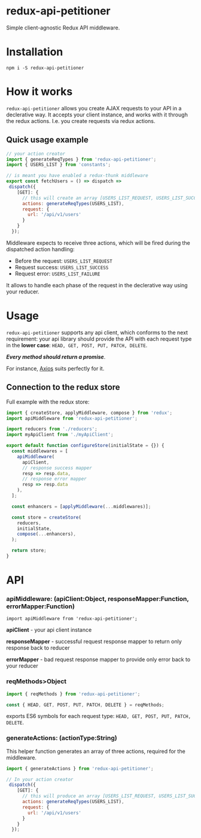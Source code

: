 # redux-api-petitioner
Simple client-agnostic Redux API middleware.

# Installation
`npm i -S redux-api-petitioner`

# How it works

`redux-api-petitioner` allows you create AJAX requests to your API in a declerative way. It accepts your client instance, and works with it through the redux actions. I.e. you create requests via redux actions.

## Quick usage example

```javascript
// your action creator
import { generateReqTypes } from 'redux-api-petitioner';
import { USERS_LIST } from 'constants';

// is meant you have enabled a redux-thunk middleware
export const fetchUsers = () => dispatch => 
 dispatch({
    [GET]: {
      // this will create an array [USERS_LIST_REQUEST, USERS_LIST_SUCCESS, USERS_LIST_FAILURE] for the middleware
      actions: generateReqTypes(USERS_LIST),
      request: {
        url: '/api/v1/users'
      }
    }
  });
```

Middleware expects to receive three actions, which will be fired during the dispatched action handling:
* Before the request: `USERS_LIST_REQUEST`
* Request success: `USERS_LIST_SUCCESS`
* Request error: `USERS_LIST_FAILURE`

It allows to handle each phase of the request in the declerative way using your reducer.

# Usage
`redux-api-petitioner` supports any api client, which conforms to the next requirement: your api library should provide the API with each request type in the **lower case**:
 `HEAD, GET, POST, PUT, PATCH, DELETE`. 
 
 ***Every method should return a promise***.
 
 For instance, [Axios](https://github.com/mzabriskie/axios) suits perfectly for it.
 ## Connection to the redux store

Full example with the redux store:
```javascript
import { createStore, applyMiddleware, compose } from 'redux';
import apiMiddleware from 'redux-api-petitioner';

import reducers from './reducers';
import myApiClient from './myApiClient';

export default function configureStore(initialState = {}) {
  const middlewares = [
    apiMiddleware(
      apiClient,
      // response success mapper
      resp => resp.data,
      // response error mapper
      resp => resp.data
    ),
  ];

  const enhancers = [applyMiddleware(...middlewares)];

  const store = createStore(
    reducers,
    initialState,
    compose(...enhancers),
  );

  return store;
}
```

# API


### apiMiddleware: (apiClient:Object, responseMapper:Function, errorMapper:Function)
`import apiMiddleware from 'redux-api-petitioner';`

**apiClient** - your api client instance

**responseMapper** - successful request response mapper to return only response back to reducer

**errorMapper** - bad request response mapper to provide only error back to your reducer

### reqMethods>Object
```javascript
import { reqMethods } from 'redux-api-petitioner';

const { HEAD, GET, POST, PUT, PATCH, DELETE } = reqMethods;
```
exports ES6 symbols for each request type: `HEAD, GET, POST, PUT, PATCH, DELETE`.

### generateActions: (actionType:String)

This helper function generates an array of three actions, required for the middleware. 
```javascript
import { generateActions } from 'redux-api-petitioner';

// In your action creator
 dispatch({
    [GET]: {
      // this will produce an array [USERS_LIST_REQUEST, USERS_LIST_SUCCESS, USERS_LIST_FAILURE] for the middleware
      actions: generateReqTypes(USERS_LIST),
      request: {
        url: '/api/v1/users'
      }
    }
  });
```
